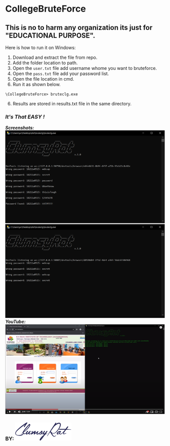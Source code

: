 
# CollegeBruteForce

## This is no to harm any organization its just for "EDUCATIONAL PURPOSE".
Here is how to run it on Windows:
1. Download and extract the file from repo. 
2. Add the folder location to path.
3. Open the  `user.txt` file add username whome you want to bruteforce.
4. Open the `pass.txt` file add your password list.
5. Open the file location in cmd.
6. Run it as shown below.
```
\CollegeBruteForce> bruteclg.exe
```
6. Results are stored in results.txt file in the same directory.
### _It's That EASY !_
_**Screenshots:**_
![alt Screenshot](https://github.com/Ankith-Cirgir/CollegeBruteForce/blob/master/ScreenShots/Capture.png "Screenshot1")
![alt ScreenShot](https://github.com/Ankith-Cirgir/CollegeBruteForce/blob/master/ScreenShots/Capture1.PNG "ScreenShot2")
_**YouTube:**_
[![IMAGE ALT TEXT HERE](https://github.com/Ankith-Cirgir/CollegeBruteForce/blob/master/ScreenShots/you.PNG)](https://www.youtube.com/watch?v=Q1SiFZMus-M)


### __BY:__   ![alt ClumsyRat](https://github.com/Ankith-Cirgir/CollegeBruteForce/blob/master/clumsylogo.png "ClumsyRat")
